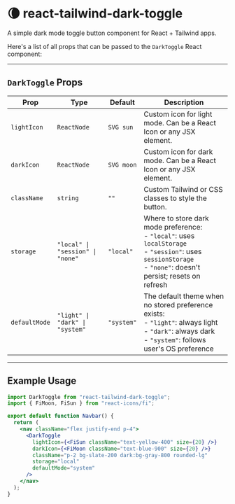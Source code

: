 # 🌘 react-tailwind-dark-toggle

A simple dark mode toggle button component for React + Tailwind apps.



Here's a list of all props that can be passed to the `DarkToggle` React component:

---

## `DarkToggle` Props

| Prop          | Type                             | Default    | Description                                                                                                                                                           |
| ------------- | -------------------------------- | ---------- | --------------------------------------------------------------------------------------------------------------------------------------------------------------------- |
| `lightIcon`   | `ReactNode`                      | `SVG sun`  | Custom icon for light mode. Can be a React Icon or any JSX element.                                                                                                   |
| `darkIcon`    | `ReactNode`                      | `SVG moon` | Custom icon for dark mode. Can be a React Icon or any JSX element.                                                                                                    |
| `className`   | `string`                         | `""`       | Custom Tailwind or CSS classes to style the button.                                                                                                                   |
| `storage`     | `"local" \| "session" \| "none"` | `"local"`  | Where to store dark mode preference:<br> - `"local"`: uses `localStorage`<br> - `"session"`: uses `sessionStorage`<br> - `"none"`: doesn't persist; resets on refresh |
| `defaultMode` | `"light" \| "dark" \| "system"`  | `"system"` | The default theme when no stored preference exists:<br> - `"light"`: always light<br> - `"dark"`: always dark<br> - `"system"`: follows user's OS preference          |

---

## Example Usage

```jsx
import DarkToggle from "react-tailwind-dark-toggle";
import { FiMoon, FiSun } from "react-icons/fi";

export default function Navbar() {
  return (
    <nav className="flex justify-end p-4">
      <DarkToggle
        lightIcon={<FiSun className="text-yellow-400" size={20} />}
        darkIcon={<FiMoon className="text-blue-900" size={20} />}
        className="p-2 bg-slate-200 dark:bg-gray-800 rounded-lg"
        storage="local"
        defaultMode="system"
      />
    </nav>
  );
}
```
